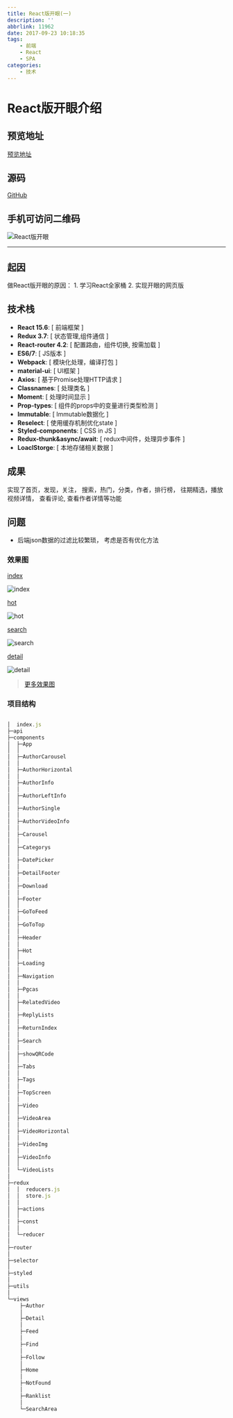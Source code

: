 ```yaml
---
title: React版开眼(一)
description: ''
abbrlink: 11962
date: 2017-09-23 10:18:35
tags: 
    - 前端
    - React
    - SPA
categories:
    - 技术
---
```



# React版开眼介绍

## 预览地址

[预览地址](http://ldq-first.github.io/react-eyepetizer/dist/#/)


## 源码
[GitHub](https://github.com/LDQ-first/react-eyepetizer)


## 手机可访问二维码

![React版开眼](http://ldq-first.github.io/react-eyepetizer/static/img/QR/mobile.png)




---

## 起因

做React版开眼的原因：
    1. 学习React全家桶
    2. 实现开眼的网页版



## 技术栈
* **React 15.6**: [ 前端框架 ]
* **Redux 3.7**: [ 状态管理,组件通信 ] 
* **React-router 4.2**: [ 配置路由，组件切换, 按需加载 ]
* **ES6/7**: [ JS版本 ]
* **Webpack**: [ 模块化处理，编译打包 ]
* **material-ui**: [ UI框架 ]
* **Axios**: [ 基于Promise处理HTTP请求 ]
* **Classnames**: [ 处理类名 ]
* **Moment**: [ 处理时间显示 ]
* **Prop-types**: [ 组件的props中的变量进行类型检测 ]
* **Immutable**: [ Immutable数据化 ]
* **Reselect**: [ 使用缓存机制优化state ]
* **Styled-components**: [ CSS in JS ]
* **Redux-thunk&async/await**: [ redux中间件，处理异步事件 ]
* **LoaclStorge**: [ 本地存储相关数据 ]



## 成果

实现了首页，发现，关注，
搜索，热门，分类，作者，排行榜，
往期精选，播放视频详情，
查看评论, 查看作者详情等功能



## 问题

- 后端json数据的过滤比较繁琐，
考虑是否有优化方法








### 效果图



<a href="http://ldq-first.github.io/react-eyepetizer/static/result/index.gif">index</a>

![index](http://ldq-first.github.io/react-eyepetizer/static/result/shortcut/index.jpg)



<a href="http://ldq-first.github.io/react-eyepetizer/static/result/hot.gif">hot</a>

![hot](http://ldq-first.github.io/react-eyepetizer/static/result/shortcut/hot.jpg)


<a href="http://ldq-first.github.io/react-eyepetizer/static/result/search.gif">search</a>

![search](http://ldq-first.github.io/react-eyepetizer/static/result/shortcut/search.jpg)



<a href="http://ldq-first.github.io/react-eyepetizer/static/result/detail.gif">detail</a>

![detail](http://ldq-first.github.io/react-eyepetizer/static/result/shortcut/detail.jpg)


> [更多效果图](https://github.com/LDQ-first/react-eyepetizer/tree/master/static/result)




### 项目结构

```javascript 

│  index.js
├─api
├─components
│  ├─App
│  │      
│  ├─AuthorCarousel
│  │      
│  ├─AuthorHorizontal
│  │      
│  ├─AuthorInfo
│  │      
│  ├─AuthorLeftInfo
│  │      
│  ├─AuthorSingle
│  │      
│  ├─AuthorVideoInfo
│  │      
│  ├─Carousel
│  │      
│  ├─Categorys
│  │      
│  ├─DatePicker
│  │      
│  ├─DetailFooter
│  │      
│  ├─Download
│  │      
│  ├─Footer
│  │      
│  ├─GoToFeed
│  │      
│  ├─GoToTop
│  │      
│  ├─Header
│  │      
│  ├─Hot
│  │      
│  ├─Loading
│  │      
│  ├─Navigation
│  │      
│  ├─Pgcas
│  │      
│  ├─RelatedVideo
│  │      
│  ├─ReplyLists
│  │      
│  ├─ReturnIndex
│  │      
│  ├─Search
│  │      
│  ├─showQRCode
│  │      
│  ├─Tabs
│  │      
│  ├─Tags
│  │      
│  ├─TopScreen
│  │      
│  ├─Video
│  │      
│  ├─VideoArea
│  │      
│  ├─VideoHorizontal
│  │      
│  ├─VideoImg
│  │      
│  ├─VideoInfo
│  │      
│  └─VideoLists
│          
├─redux
│  │  reducers.js
│  │  store.js
│  │  
│  ├─actions
│  │      
│  ├─const
│  │      
│  └─reducer
│          
├─router
│      
├─selector
│      
├─styled
│      
├─utils
│      
└─views
    ├─Author
    │      
    ├─Detail
    │      
    ├─Feed
    │      
    ├─Find
    │      
    ├─Follow
    │      
    ├─Home
    │      
    ├─NotFound
    │      
    ├─Ranklist
    │      
    └─SearchArea
            

```


